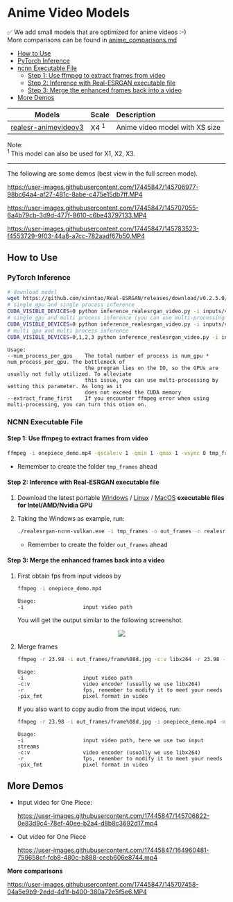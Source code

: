 # Anime Video Models

:white_check_mark: We add small models that are optimized for anime videos :-)<br>
More comparisons can be found in [anime_comparisons.md](docs/anime_comparisons.md)

- [How to Use](#how-to-use)
- [PyTorch Inference](#pytorch-inference)
- [ncnn Executable File](#ncnn-executable-file)
  - [Step 1: Use ffmpeg to extract frames from video](#step-1-use-ffmpeg-to-extract-frames-from-video)
  - [Step 2: Inference with Real-ESRGAN executable file](#step-2-inference-with-real-esrgan-executable-file)
  - [Step 3: Merge the enhanced frames back into a video](#step-3-merge-the-enhanced-frames-back-into-a-video)
- [More Demos](#more-demos)

| Models                                                                                                                             | Scale | Description                    |
| ---------------------------------------------------------------------------------------------------------------------------------- | :---- | :----------------------------- |
| [realesr-animevideov3](https://github.com/xinntao/Real-ESRGAN/releases/download/v0.2.5.0/realesr-animevideov3.pth) | X4 <sup>1</sup>   | Anime video model with XS size |

Note: <br>
<sup>1</sup> This model can also be used for X1, X2, X3.

---

The following are some demos (best view in the full screen mode).

<https://user-images.githubusercontent.com/17445847/145706977-98bc64a4-af27-481c-8abe-c475e15db7ff.MP4>

<https://user-images.githubusercontent.com/17445847/145707055-6a4b79cb-3d9d-477f-8610-c6be43797133.MP4>

<https://user-images.githubusercontent.com/17445847/145783523-f4553729-9f03-44a8-a7cc-782aadf67b50.MP4>

## How to Use

### PyTorch Inference

```bash
# download model
wget https://github.com/xinntao/Real-ESRGAN/releases/download/v0.2.5.0/realesr-animevideov3.pth -P realesrgan/weights
# single gpu and single process inference
CUDA_VISIBLE_DEVICES=0 python inference_realesrgan_video.py -i inputs/video/onepiece_demo.mp4 -n realesr-animevideov3 -s 2 --suffix outx2
# single gpu and multi process inference (you can use multi-processing to improve GPU utilization)
CUDA_VISIBLE_DEVICES=0 python inference_realesrgan_video.py -i inputs/video/onepiece_demo.mp4 -n realesr-animevideov3 -s 2 --suffix outx2 --num_process_per_gpu 2
# multi gpu and multi process inference
CUDA_VISIBLE_DEVICES=0,1,2,3 python inference_realesrgan_video.py -i inputs/video/onepiece_demo.mp4 -n realesr-animevideov3 -s 2 --suffix outx2 --num_process_per_gpu 2
```
```console
Usage:
--num_process_per_gpu    The total number of process is num_gpu * num_process_per_gpu. The bottleneck of
                         the program lies on the IO, so the GPUs are usually not fully utilized. To alleviate
                         this issue, you can use multi-processing by setting this parameter. As long as it 
                         does not exceed the CUDA memory
--extract_frame_first    If you encounter ffmpeg error when using multi-processing, you can turn this otion on.
```

### NCNN Executable File

#### Step 1: Use ffmpeg to extract frames from video

```bash
ffmpeg -i onepiece_demo.mp4 -qscale:v 1 -qmin 1 -qmax 1 -vsync 0 tmp_frames/frame%08d.png
```

- Remember to create the folder `tmp_frames` ahead

#### Step 2: Inference with Real-ESRGAN executable file

1. Download the latest portable [Windows](https://github.com/xinntao/Real-ESRGAN/releases/download/v0.2.5.0/realesrgan-ncnn-vulkan-20220424-windows.zip) / [Linux](https://github.com/xinntao/Real-ESRGAN/releases/download/v0.2.5.0/realesrgan-ncnn-vulkan-20220424-ubuntu.zip) / [MacOS](https://github.com/xinntao/Real-ESRGAN/releases/download/v0.2.5.0/realesrgan-ncnn-vulkan-20220424-macos.zip) **executable files for Intel/AMD/Nvidia GPU**

1. Taking the Windows as example, run:

    ```bash
    ./realesrgan-ncnn-vulkan.exe -i tmp_frames -o out_frames -n realesr-animevideov3 -s 2 -f jpg
    ```

    - Remember to create the folder `out_frames` ahead

#### Step 3: Merge the enhanced frames back into a video

1. First obtain fps from input videos by

    ```bash
    ffmpeg -i onepiece_demo.mp4
    ```

    ```console
    Usage:
    -i                   input video path
    ```

    You will get the output similar to the following screenshot.

    <p align="center">
        <img src="https://user-images.githubusercontent.com/17445847/145710145-c4f3accf-b82f-4307-9f20-3803a2c73f57.png">
    </p>

2. Merge frames

    ```bash
    ffmpeg -r 23.98 -i out_frames/frame%08d.jpg -c:v libx264 -r 23.98 -pix_fmt yuv420p output.mp4
    ```

    ```console
    Usage:
    -i                   input video path
    -c:v                 video encoder (usually we use libx264)
    -r                   fps, remember to modify it to meet your needs
    -pix_fmt             pixel format in video
    ```

    If you also want to copy audio from the input videos, run:

     ```bash
    ffmpeg -r 23.98 -i out_frames/frame%08d.jpg -i onepiece_demo.mp4 -map 0:v:0 -map 1:a:0 -c:a copy -c:v libx264 -r 23.98 -pix_fmt yuv420p output_w_audio.mp4
    ```

    ```console
    Usage:
    -i                   input video path, here we use two input streams
    -c:v                 video encoder (usually we use libx264)
    -r                   fps, remember to modify it to meet your needs
    -pix_fmt             pixel format in video
    ```

## More Demos

- Input video for One Piece:

    <https://user-images.githubusercontent.com/17445847/145706822-0e83d9c4-78ef-40ee-b2a4-d8b8c3692d17.mp4>

- Out video for One Piece

    <https://user-images.githubusercontent.com/17445847/164960481-759658cf-fcb8-480c-b888-cecb606e8744.mp4>

**More comparisons**

<https://user-images.githubusercontent.com/17445847/145707458-04a5e9b9-2edd-4d1f-b400-380a72e5f5e6.MP4>
